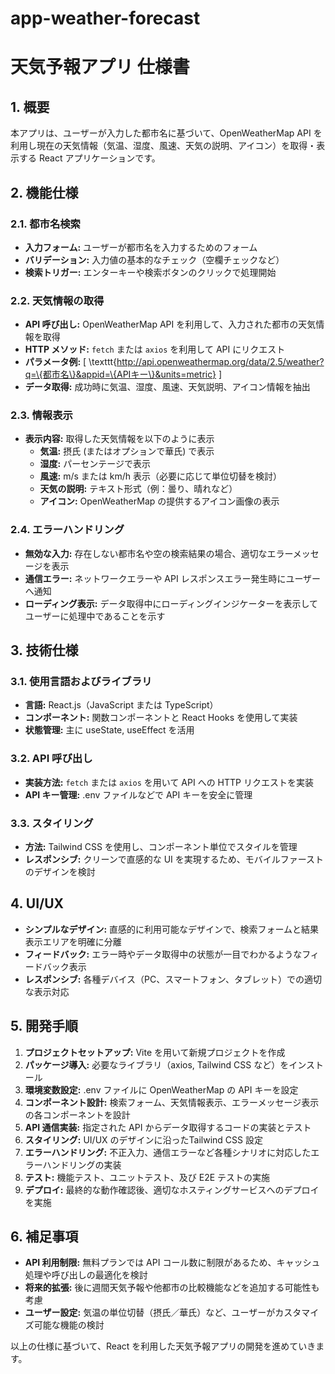 # app-weather-forecast

# 天気予報アプリ 仕様書

## 1. 概要
本アプリは、ユーザーが入力した都市名に基づいて、OpenWeatherMap API を利用し現在の天気情報（気温、湿度、風速、天気の説明、アイコン）を取得・表示する React アプリケーションです。

## 2. 機能仕様
### 2.1. 都市名検索
- **入力フォーム:** ユーザーが都市名を入力するためのフォーム
- **バリデーション:** 入力値の基本的なチェック（空欄チェックなど）
- **検索トリガー:** エンターキーや検索ボタンのクリックで処理開始

### 2.2. 天気情報の取得
- **API 呼び出し:** OpenWeatherMap API を利用して、入力された都市の天気情報を取得
- **HTTP メソッド:** `fetch` または `axios` を利用して API にリクエスト
- **パラメータ例:**
  \[
  \texttt{http://api.openweathermap.org/data/2.5/weather?q=\{都市名\}&appid=\{APIキー\}&units=metric}
  \]
- **データ取得:** 成功時に気温、湿度、風速、天気説明、アイコン情報を抽出

### 2.3. 情報表示
- **表示内容:** 取得した天気情報を以下のように表示
  - **気温:** 摂氏 (またはオプションで華氏) で表示
  - **湿度:** パーセンテージで表示
  - **風速:** m/s または km/h 表示（必要に応じて単位切替を検討）
  - **天気の説明:** テキスト形式（例：曇り、晴れなど）
  - **アイコン:** OpenWeatherMap の提供するアイコン画像の表示

### 2.4. エラーハンドリング
- **無効な入力:** 存在しない都市名や空の検索結果の場合、適切なエラーメッセージを表示
- **通信エラー:** ネットワークエラーや API レスポンスエラー発生時にユーザーへ通知
- **ローディング表示:** データ取得中にローディングインジケーターを表示してユーザーに処理中であることを示す

## 3. 技術仕様
### 3.1. 使用言語およびライブラリ
- **言語:** React.js（JavaScript または TypeScript）
- **コンポーネント:** 関数コンポーネントと React Hooks を使用して実装
- **状態管理:** 主に useState, useEffect を活用

### 3.2. API 呼び出し
- **実装方法:** `fetch` または `axios` を用いて API への HTTP リクエストを実装
- **API キー管理:** .env ファイルなどで API キーを安全に管理

### 3.3. スタイリング
- **方法:** Tailwind CSS を使用し、コンポーネント単位でスタイルを管理
- **レスポンシブ:** クリーンで直感的な UI を実現するため、モバイルファーストのデザインを検討

## 4. UI/UX
- **シンプルなデザイン:** 直感的に利用可能なデザインで、検索フォームと結果表示エリアを明確に分離
- **フィードバック:** エラー時やデータ取得中の状態が一目でわかるようなフィードバック表示
- **レスポンシブ:** 各種デバイス（PC、スマートフォン、タブレット）での適切な表示対応

## 5. 開発手順
1. **プロジェクトセットアップ:** Vite を用いて新規プロジェクトを作成
2. **パッケージ導入:** 必要なライブラリ（axios, Tailwind CSS など）をインストール
3. **環境変数設定:** .env ファイルに OpenWeatherMap の API キーを設定
4. **コンポーネント設計:** 検索フォーム、天気情報表示、エラーメッセージ表示の各コンポーネントを設計
5. **API 通信実装:** 指定された API からデータ取得するコードの実装とテスト
6. **スタイリング:** UI/UX のデザインに沿ったTailwind CSS 設定
7. **エラーハンドリング:** 不正入力、通信エラーなど各種シナリオに対応したエラーハンドリングの実装
8. **テスト:** 機能テスト、ユニットテスト、及び E2E テストの実施
9. **デプロイ:** 最終的な動作確認後、適切なホスティングサービスへのデプロイを実施

## 6. 補足事項
- **API 利用制限:** 無料プランでは API コール数に制限があるため、キャッシュ処理や呼び出しの最適化を検討
- **将来的拡張:** 後に週間天気予報や他都市の比較機能などを追加する可能性も考慮
- **ユーザー設定:** 気温の単位切替（摂氏／華氏）など、ユーザーがカスタマイズ可能な機能の検討

以上の仕様に基づいて、React を利用した天気予報アプリの開発を進めていきます。